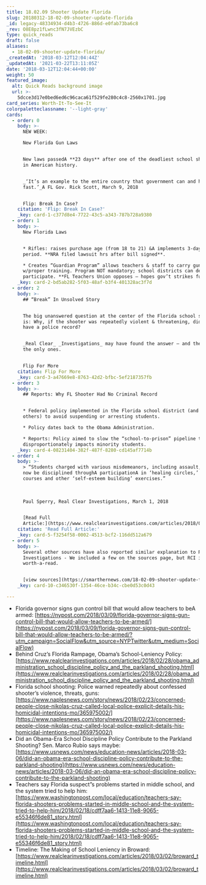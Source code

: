 ```yaml
---
title: 18.02.09 Shooter Update Florida
slug: 20180312-18-02-09-shooter-update-florida
_id: legacy-48334934-d4b3-4726-886d-e0fab73ba6c8
_rev: O8E8pz1fLwnc3fN7JVEzbC
type: quick_reads
draft: false
aliases:
  - 18-02-09-shooter-update-florida/
_createdAt: '2018-03-12T12:04:44Z'
_updatedAt: '2021-03-22T13:11:05Z'
date: '2018-03-12T12:04:44+00:00'
weight: 50
featured_image:
  alt: Quick Reads background image
  url: >-
    5dcce3d17e0bed6ed6c96caca61f529fe280c4c8-2560x1701.jpg
card_series: Worth-It-To-See-It
colorpaletteclassname: '--light-gray'
cards:
  - order: 0
    body: >-
      NEW WEEK:  

      New Florida Gun Laws


      New laws passedA **23 days** after one of the deadliest school shootings
      in American history.


      _‘It’s an example to the entire country that government can and has moved
      fast.’_A FL Gov. Rick Scott, March 9, 2018


      Flip: Break In Case?
    citation: 'Flip: Break In Case?'
    _key: card-1-c377d8e4-7722-43c5-a343-787b728a9380
  - order: 1
    body: >-
      New Florida Laws


      * Rifles: raises purchase age (from 18 to 21) &A implements 3-day waiting
      period. **NRA filed lawsuit hrs after bill signed**.

      * Creates “Guardian Program” allows teachers & staff to carry guns
      w/proper training. Program NOT mandatory; school districts can decide to
      participate. **FL Teachers Union opposes – hopes gov’t strikes funding.**
    _key: card-2-bd5ab282-5f03-48af-b3f4-401328ac3f7d
  - order: 2
    body: >-
      ## “Break” In Unsolved Story


      The big unanswered question at the center of the Florida school shooting
      is: Why, if the shooter was repeatedly violent & threatening, did he NOT
      have a police record?


      _Real Clear_ _Investigations_ may have found the answer – and they aren’t
      the only ones.


      Flip For More
    citation: Flip For More
    _key: card-3-a47669e8-8763-42d2-bfbc-5ef2187357fb
  - order: 3
    body: >-
      ## Reports: Why FL Shooter Had No Criminal Record


      * Federal policy implemented in the Florida school district (and many
      others) to avoid suspending or arresting students.

      * Policy dates back to the Obama Administration.

      * Reports: Policy aimed to slow the “school-to-prison” pipeline that
      disproportionately impacts minority students.
    _key: card-4-08231404-382f-487f-8280-cd145af7714b
  - order: 4
    body: >-
      > “Students charged with various misdemeanors, including assault, would
      now be disciplined throughA participationA in ‘healing circles,’ obstacle
      courses and other ‘self-esteem building’ exercises.”  
        
        
        
      Paul Sperry, Real Clear Investigations, March 1, 2018


      [Read Full
      Article:](https://www.realclearinvestigations.com/articles/2018/02/28/obama_administration_school_discipline_policy_and_the_parkland_shooting.html)
    citation: 'Read Full Article:'
    _key: card-5-f3254f58-0002-4513-bcf2-116dd512a679
  - order: 5
    body: >-
      Several other sources have also reported similar explanation to Real Clear
      Investigations - We included a few on the sources page, but RCI is
      worth-a-read.


      [view sources](https://smarthernews.com/18-02-09-shooter-update-florida/)
    _key: card-10-c346530f-1354-46ce-b34c-cbe0d53c0d43

---
```

* Florida governor signs gun control bill that would allow teachers to beA armed: [https://nypost.com/2018/03/09/florida-governor-signs-gun-control-bill-that-would-allow-teachers-to-be-armed/](https://nypost.com/2018/03/09/florida-governor-signs-gun-control-bill-that-would-allow-teachers-to-be-armed/?utm_campaign=SocialFlow&utm_source=NYPTwitter&utm_medium=SocialFlow)
* Behind Cruz’s Florida Rampage, Obama’s School-Leniency Policy: [https://www.realclearinvestigations.com/articles/2018/02/28/obama_administration_school_discipline_policy_and_the_parkland_shooting.html](https://www.realclearinvestigations.com/articles/2018/02/28/obama_administration_school_discipline_policy_and_the_parkland_shooting.html)
* Florida school shooting: Police warned repeatedly about confessed shooter’s violence, threats, guns: [https://www.naplesnews.com/story/news/2018/02/23/concerned-people-close-nikolas-cruz-called-local-police-explicit-details-his-homicidal-intentions-mo/365975002/](https://www.naplesnews.com/story/news/2018/02/23/concerned-people-close-nikolas-cruz-called-local-police-explicit-details-his-homicidal-intentions-mo/365975002/)
* Did an Obama-Era School Discipline Policy Contribute to the Parkland Shooting? Sen. Marco Rubio says maybe: [https://www.usnews.com/news/education-news/articles/2018-03-06/did-an-obama-era-school-discipline-policy-contribute-to-the-parkland-shooting](https://www.usnews.com/news/education-news/articles/2018-03-06/did-an-obama-era-school-discipline-policy-contribute-to-the-parkland-shooting)
* Teachers say Florida suspect”s problems started in middle school, and the system tried to help him: [https://www.washingtonpost.com/local/education/teachers-say-florida-shooters-problems-started-in-middle-school-and-the-system-tried-to-help-him/2018/02/18/cdff7aa6-1413-11e8-9065-e55346f6de81_story.html](https://www.washingtonpost.com/local/education/teachers-say-florida-shooters-problems-started-in-middle-school-and-the-system-tried-to-help-him/2018/02/18/cdff7aa6-1413-11e8-9065-e55346f6de81_story.html)
* Timeline: The Making of School Leniency in Broward: [https://www.realclearinvestigations.com/articles/2018/03/02/broward_timeline.html](https://www.realclearinvestigations.com/articles/2018/03/02/broward_timeline.html)